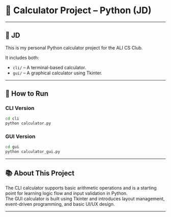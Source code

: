 # 🧮 Calculator Project – Python (JD)
---
👤 JD
---
This is my personal Python calculator project for the ALI CS Club.

It includes both:
- `cli/` – A terminal-based calculator.
- `gui/` – A graphical calculator using Tkinter.

---

## 🚀 How to Run

### CLI Version

```bash
cd cli
python calculator.py
```

### GUI Version

```bash
cd gui
python calculator_gui.py
```

---

## 📚 About This Project

The CLI calculator supports basic arithmetic operations and is a starting point for learning logic flow and input validation in Python.  
The GUI calculator is built using Tkinter and introduces layout management, event-driven programming, and basic UI/UX design.

---
